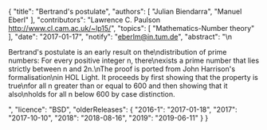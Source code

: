 {
    "title": "Bertrand's postulate",
    "authors": [
        "Julian Biendarra",
        "Manuel Eberl"
    ],
    "contributors": "Lawrence C. Paulson <http://www.cl.cam.ac.uk/~lp15/>",
    "topics": [
        "Mathematics-Number theory"
    ],
    "date": "2017-01-17",
    "notify": "eberlm@in.tum.de",
    "abstract": "\n<p>Bertrand's postulate is an early result on the\ndistribution of prime numbers: For every positive integer n, there\nexists a prime number that lies strictly between n and 2n.\nThe proof is ported from John Harrison's formalisation\nin HOL Light. It proceeds by first showing that the property is true\nfor all n greater than or equal to 600 and then showing that it also\nholds for all n below 600 by case distinction. </p>",
    "licence": "BSD",
    "olderReleases": {
        "2016-1": "2017-01-18",
        "2017": "2017-10-10",
        "2018": "2018-08-16",
        "2019": "2019-06-11"
    }
}